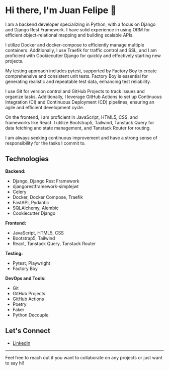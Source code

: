 # Hi there, I'm Juan Felipe 👋

I am a backend developer specializing in Python, with a focus on Django and Django Rest Framework. I have solid experience in using ORM for efficient object-relational mapping and building scalable APIs.

I utilize Docker and docker-compose to efficiently manage multiple containers. Additionally, I use Traefik for traffic control and SSL, and I am proficient with Cookiecutter Django for quickly and effectively starting new projects.

My testing approach includes pytest, supported by Factory Boy to create comprehensive and consistent unit tests. Factory Boy is essential for generating realistic and repeatable test data, enhancing test reliability.

I use Git for version control and GitHub Projects to track issues and organize tasks. Additionally, I leverage GitHub Actions to set up Continuous Integration (CI) and Continuous Deployment (CD) pipelines, ensuring an agile and efficient development cycle.

On the frontend, I am proficient in JavaScript, HTML5, CSS, and frameworks like React. I utilize Bootstrap5, Tailwind, Tanstack Query for data fetching and state management, and Tanstack Router for routing.

I am always seeking continuous improvement and have a strong sense of responsibility for the tasks I commit to.

## Technologies

**Backend:**
- Django, Django Rest Framework
- djangorestframework-simplejwt
- Celery
- Docker, Docker Compose, Traefik
- FastAPI, Pydantic
- SQLAlchemy, Alembic
- Cookiecutter Django

**Frontend:**
- JavaScript, HTML5, CSS
- Bootstrap5, Tailwind
- React, Tanstack Query, Tanstack Router

**Testing:**
- Pytest, Playwright
- Factory Boy

**DevOps and Tools:**
- Git
- GitHub Projects
- GitHub Actions
- Poetry
- Faker
- Python Decouple

## Let's Connect

- [LinkedIn](https://www.linkedin.com/in/juan-ladeira-6ba4181b3/)

---

Feel free to reach out if you want to collaborate on any projects or just want to say hi!
